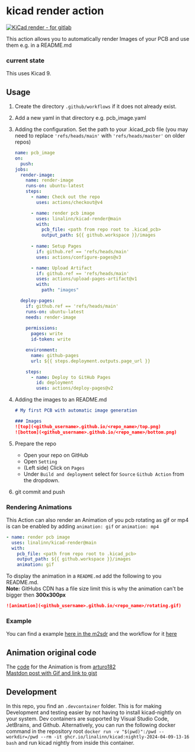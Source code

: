 # kicad render action
[![KiCad render  - for gitlab ](https://img.shields.io/badge/KiCad_render_-for_gitlab_-2ea44f?style=for-the-badge&logo=gitlab)](https://gitlab.com/linalinn/kicad-render)

This action allows you to automatically render Images of your PCB and use them e.g. in a README.md

### current state

This uses Kicad 9.

## Usage
1. Create the directory `.github/workflows` if it does not already exist.

2. Add a new yaml in that directory e.g. pcb_image.yaml

3. Adding the configuration. Set the path to your .kicad_pcb file (you may need to replace `'refs/heads/main'` with `'refs/heads/master'` on older repos)
    ```yaml
    name: pcb_image
    on:
      push:
    jobs:
      render-image:
        name: render-image
        runs-on: ubuntu-latest
        steps:
          - name: Check out the repo
            uses: actions/checkout@v4

          - name: render pcb image
            uses: linalinn/kicad-render@main
            with:
              pcb_file: <path from repo root to .kicad_pcb>
              output_path: ${{ github.workspace }}/images
            
          - name: Setup Pages
            if: github.ref == 'refs/heads/main'
            uses: actions/configure-pages@v3

          - name: Upload Artifact
            if: github.ref == 'refs/heads/main'
            uses: actions/upload-pages-artifact@v1
            with:
              path: "images"

      deploy-pages:
        if: github.ref == 'refs/heads/main'
        runs-on: ubuntu-latest
        needs: render-image
          
        permissions:
          pages: write
          id-token: write

        environment:
          name: github-pages
          url: ${{ steps.deployment.outputs.page_url }}

        steps:
          - name: Deploy to GitHub Pages
            id: deployment
            uses: actions/deploy-pages@v2
    ```

4. Adding the images to an README.md
    ```Markdown
    # My first PCB with automatic image generation

    ### Images
    ![top](<github_username>.github.io/<repo_name>/top.png)
    ![bottom](<github_username>.github.io/<repo_name>/bottom.png)
    ```

6. Prepare the repo  
   - Open your repo on GitHub
   - Open `Setting`
   - (Left side) Click on `Pages`
   - Under `Build and deployment` select for `Source` `Github Action` from the dropdown.

5. git commit and push

### Rendering Animations
This Action can also render an Animation of you pcb rotating as gif or mp4 is can be enabled by adding `animation: gif` or `animation: mp4` 

```yaml
- name: render pcb image
  uses: linalinn/kicad-render@main
  with:
    pcb_file: <path from repo root to .kicad_pcb>
    output_path: ${{ github.workspace }}/images
    animation: gif
```

To display the animation in a `README.md` add the following to you README.md.  
**Note:** GitHubs CDN has a file size limit this is why the animation can't be bigger then **300x300px** 

```Markdown
![animation](<github_username>.github.io/<repo_name>/rotating.gif)
```

### Example
You can find a example [here in the m2sdr](https://github.com/HackModsOrg/m2sdr) and the workflow for it [here](https://github.com/HackModsOrg/m2sdr/blob/master/.github/workflows/images.yaml)

## Animation original code
The [code](https://gist.github.com/arturo182/57ab066e6a4a36ee22979063e4d5cce1) for the Animation is from [arturo182](https://github.com/arturo182)  
[Mastdon post with Gif and link to gist](https://mastodon.social/@arturo182/112062074668232493)


## Development
In this repo, you find an `.devcontainer` folder. This is for making Development and testing easier by not having to install kicad-nightly on your system. Dev containers are supported by Visual Studio Code, JetBrains, and Github. Alternatively, you can run the following docker command in the repository root `docker run -v "$(pwd)":/pwd --workdir=/pwd --rm -it ghcr.io/linalinn/kicad:nightly-2024-04-09-13-16 bash` and run kicad nightly from inside this container.
